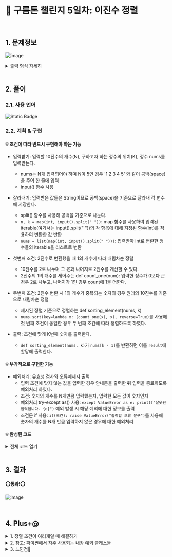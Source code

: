 # 🧩 구름톤 챌린지 5일차: 이진수 정렬

</br>

## 1. 문제정보
![image](https://github.com/hj4645/goormChallenge/assets/134211096/7489c692-ec8b-4fd6-b877-958d03194628)

  <details>
  <summary>출력 형식 자세히</summary>
  
![image](https://github.com/hj4645/goormChallenge/assets/134211096/e63772bd-a139-4bda-a55a-417accc56982)
  </details>
</br>

## 2. 풀이
### 2.1. 사용 언어
![Static Badge](https://img.shields.io/badge/python-%233776AB?style=for-the-badge&logo=python&logoColor=white)

### 2.2. 계획 & 구현
#### 💡 조건에 따라 반드시 구현해야 하는 기능

- 입력받기: 입력할 10진수의 개수(N), 구하고자 하는 정수의 위치(K), 정수 nums를 입력받는다.
  - nums는 N개 입력되어야 하며 N이 5인 경우 '1 2 3 4 5' 와 같이 공백(space)을 주어 한 줄에 입력
  - input() 함수 사용

- 잘라내기: 입력받은 값들은 String이므로 공백(space)을 기준으로 잘라내 각 변수에 저장한다.
  - split() 함수를 사용해 공백을 기준으로 나눈다.
  - `n, k = map(int, input().split(" "))`: map 함수를 사용하여 입력된 iterable(여기서는 input().split(" "))의 각 항목에 대해 지정된 함수(int)를 적용하여 변환한 값 반환
  - `nums = list(map(int, input().split(" ")))`: 입력받아 int로 변환한 정수들의 iterable을 리스트로 변환

- 첫번째 조건: 2진수로 변환했을 때 1의 개수에 따라 내림차순 정렬
  - 10진수를 2로 나누며 그 몫과 나머지로 2진수를 계산할 수 있다.
  - 2진수의 1의 개수를 세어주는 def count_one(num): 입력한 정수가 0보다 큰 경우 2로 나누고, 나머지가 1인 경우 count에 1을 더한다.

- 두번째 조건: 2진수 변환 시 1의 개수가 중복되는 숫자의 경우 원래의 10진수를 기준으로 내림차순 정렬
  - 제시된 정렬 기준으로 정렬하는 def sorting_element(nums, k)
  - `nums.sort(key=lambda x: (count_one(x), x), reverse=True)`를 사용해 첫 번째 조건이 동일한 경우 두 번째 조건에 따라 정렬하도록 하였다.
 
- 출력: 조건에 맞게 K번째 숫자를 출력한다.
  - `def sorting_element(nums, k)`가 `nums[k - 1]`를 반환하면 이를 `result`에 할당해 출력한다. 
  
#### 💡 부가적으로 구현한 기능

- 예외처리: 유효성 검사와 오류메세지 출력
  - 입력 조건에 맞지 않는 값을 입력한 경우 안내문을 출력한 뒤 입력을 종료하도록 예외처리 하였다.
  - 조건: 숫자의 개수를 N개만큼 입력했는지, 입력한 모든 값이 숫자인지
  - 예외처리 try-except as() 사용: `except ValueError as e: print(f"잘못된 입력입니다. {e}")` 예외 발생 시 해당 예외에 대한 정보를 출력
  - 조건문 if 사용: `if(조건): raise ValueError("출력할 오류 문구")`를 사용해 숫자의 개수를 N개 만큼 입력하지 않은 경우에 대한 예외처리

#### 💡 완성된 코드

  <details>
  <summary>전체 코드 열기</summary>

```python
try:
    n, k = map(int, input().split(" "))
    nums = list(map(int, input().split(" ")))

    if len(nums) != n:
        raise ValueError("입력된 숫자의 개수가 n과 다릅니다.")

    def count_one(num):
        count = 0
        while num > 0:
            if num % 2 == 1:
                count += 1
            num //= 2
        return count

    def sorting_element(nums, k):
        nums.sort(key=lambda x: (count_one(x), x), reverse=True)
        return nums[k - 1]

    result = sorting_element(nums, k)
    print(result)

except ValueError as e:
    print(f"잘못된 입력입니다. {e}")

```
  </details>

</br>

## 3. 결과

#### ⭕통과!⭕
![image](https://github.com/hj4645/goormChallenge/assets/134211096/e89907c8-7f26-488a-954d-576eb49604e0)

</br>

## 4. Plus+@
<details>
  <summary>1. 정렬 조건이 여러개일 때 해결하기 </summary>
  
  - 문제
    - 정렬 조건이 여러개 인 경우 어떻게 sort()해야 할까? 
  - 해결
    - key 함수: `key=lambda x` key 함수 내에서 여러 개의 조건을 튜플 형태로 나열하면 각 조건에 따라 우선순위대로 정렬된다.
    - 만약 첫 번째 조건에 의한 값이 동일한 경우 두 번째 조건에 따라 정렬되며, 두 번째 조건도 동일한 경우 세 번째 조건에 따라 정렬
</details>

<details>
  <summary>2. 참고: 파이썬에서 자주 사용되는 내장 예외 클래스들 </summary>

  - ValueError: 값이 올바르지 않은 경우에 발생하는 예외
  - TypeError: 데이터 타입이 맞지 않는 경우에 발생하는 예외
  - NameError: 정의되지 않은 변수나 함수를 사용하려고 할 때 발생하는 예외
  - IndexError: 리스트나 문자열에서 존재하지 않는 인덱스를 참조하려고 할 때 발생하는 예외
  - FileNotFoundError: 파일이나 경로를 찾을 수 없는 경우에 발생하는 예외
  - ZeroDivisionError: 0으로 나누려고 할 때 발생하는 예외

</details>

<details>
  <summary>3. 느낀점💬</summary>
  
  - `Python`에 다시 익숙해질 겸 `Python`을 사용해 문제를 풀어보았다. 오랜만에 `Python`을 썼더니 `JAVA`와는 다른 문법 때문에 조금 헷갈렸지만(특히 semicolon; 때문에...) 쓰다보니 기억이 새록새록 나는 것 같았다. 더 익숙해질 겸 자주 `Python`으로 문제를 풀어봐야겠다.
</details>
